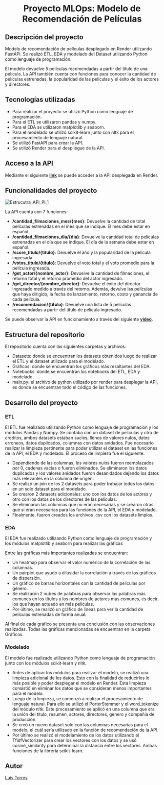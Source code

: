 <h1 align="center"> Proyecto MLOps: Modelo de Recomendación de Películas </h1>

## Descripción del proyecto

Modelo de recomendación de películas desplegado en Render utilizando FastAPI. Se realizó ETL, EDA y modelado del Dataset utilizando Python como lenguaje de programación.

El modelo devuelve 5 películas recomendadas a partir del título de una película. La API también cuenta con funciones para conocer la cantidad de películas estrenadas, la popularidad de las películas y el éxito de los actores y directores.

## Tecnologías utilizadas

- Para realizar el proyecto se utilizó Python como lenguaje de programación.
- Para el ETL se utilizaron pandas y numpy.
- Para el EDA se utilizaron matplotlib y seaborn.
- Para el modelado se utilizó scikit-learn junto con nltk para el procesamiento de lenguaje natural.
- Se utilizó FastAPI para crear la API.
- Se utilizó Render para el despliegue de la API.

## Acceso a la API

Mediante el siguiente [**link**](https://primer-proyecto-individual-mlops.onrender.com/docs) se puede acceder a la API desplegada en Render.

## Funcionalidades del proyecto

![Estrucutra_API_PI_1](https://github.com/luissgtorres/MLOps_Proyect_Movie_Recommendation_Model/assets/113273616/c12938a7-9236-4935-97c2-6e39482b80a9)

La API cuenta con 7 funciones:
  - **/cantidad_filmaciones_mes/{mes}**: Devuelve la cantidad de total películas estrenadas en el mes que se indique. El mes debe estar en español.
  - **/cantidad_filmaciones_dia/{dia}**: Devuelve la cantidad total de películas estrenadas en el día que se indique. El día de la semana debe estar en español.
  - **/score_titulo/{titulo}**: Devuelve el año y la popularidad de la película ingresada.
  - **/votos_titulo/{titulo}**: Devuelve el voto total y el voto promedio para la película ingresada.
  - **/get_actor/{nombre_actor}**: Devuelve la cantidad de filmaciones, el retorno total y el retorno promedio del actor ingresado.
  - **/get_director/{nombre_director}**: Devuelve el éxito del director ingresado medido a través del retorno. Además, devulve las películas que haya dirigido, la fecha de lanzamiento, retorno, costo y ganancia de cada película.
  - **/recomendacion/{titulo}**: Devuelve una lista de 5 películas recomendadas a partir del título de película ingresado.

Se puede observar la API en funcionamiento a través del siguiente [**video**](https://youtu.be/no0m_zAN-f0).

## Estructura del repositorio

El repositorio cuenta con las siguientes carpetas y archivos:

- Datasets: donde se encuentran los datasets obtenidos luego de realizar el ETL y el dataset utilizado para el modelado.
- Gráficos: donde se encuentran los gráficos más resaltantes del EDA.
- Notebooks: donde se encuentran los notebooks del ETL, EDA y modelado.
- main.py: el archivo de python utilizado por render para desplegar la API, es donde se encuentran todo el código de las funciones.


## Desarrollo del proyecto

### ETL

El ETL fue realizado utilizando Python como lenguaje de programación y los módulos Pandas y Numpy.
Se contaba con un dataset de películas y otro de creditos, ambos datasets estaban sucios, llenos de valores nulos, datos erroneos, datos duplicados, columnas con datos anidados. Fue necesario realizar la limpieza pertinente para poder utilizar el dataset en las funciones de la API, el EDA y modelado. El proceso de limpieza fue el siguiente:

- Dependiendo de las columnas, los valores nulos fueron reemplazados por 0, cadenas vacías o fueron eliminados. Se eliminaron los datos duplicados y los valores anidados fueron desanidados dejando los datos más relevantes en la columna de origen.
- Se realizó un join de los 2 datasets para poder trabajar todos los datos en un solo dataset para el modelado.
- Se crearon 2 datasets adicionales: uno con los datos de los actores y otro con los datos de los directores de las películas.
- Se eliminaron las columnas que no eran necesarias y se crearon otras que si eran necesarias para las funciones de la API, el EDA y modelado.
- Finalmente, fueron creados los archivos .csv con los datasets limpios.

### EDA

El EDA fue realizado utilizando Python como lenguaje de programación y los módulos matplotlib y seaborn para realizar las gráficas

Entre las gráficas más importantes realizadas se encuentran:

- Un heatmap para observar el valor numérico de la correlación de las columnas.
- Un pairplot que ayudó a dilusidar la correlación a través de los gráficos de dispersión.
- Un gráfico de barras horizontales con la cantidad de películas por género.
- Se realizarón 2 nubes de palabras para observar las palabras más comunes en los títulos y los nombres de actores más comunes, es decir, los que hayan actuado en más películas.
- Por último, se realizó un gráfico de líneas para ver la cantidad de películas estrenadas de forma anual.

Al final de cada gráfico se presenta una conclusión con las observaciones realizadas. Todas las gráficas mencionadas se encuentran en la carpeta Gráficos.

### Modelado

El modelo fue realizado utilizando Python como lenguaje de programación junto con los módulos scikit-learn y nltk.

- Antes de aplicar los módulos para realizar el modelo, se realizó una limpieza adicional de los datos. Esto con la finalidad de reducirlos lo más posible y poder desplegar el modelo en Render. Esta limpieza consistió en eliminar los datos que se consideran menos importantes para el modelo. 
- Luego de la limpieza, se comenzó a realizar el procesamiento de lenguaje natural. Para ello se utilizó el PorterStemmer y el word_tokenize del módulo nltk. Este procesamiento se aplicó en una columna que era la unión del título, resumen, actores, directores, genero y compañía de producción.
- Se creó un nuevo dataset solo con las columnas necesarias para el modelo, el cuál sería utilizado en la función de recomendación de la API.
- Por último se realizó el modelamiento de los datos utilizando el TfidfVectorizer para crear los vectores con los datos y se usó cosine_similarity para determinar la distancia entre los vectores. Ambas funciones de la librería scikit-learn.
  
## Autor

[Luis Torres](luisgtorres16@gmail.com)
